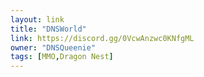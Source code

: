 ```yaml
---
layout: link
title: "DNSWorld"
link: https://discord.gg/0VcwAnzwc0KNfgML
owner: "DNSQueenie"
tags: [MMO,Dragon Nest]
---
```

